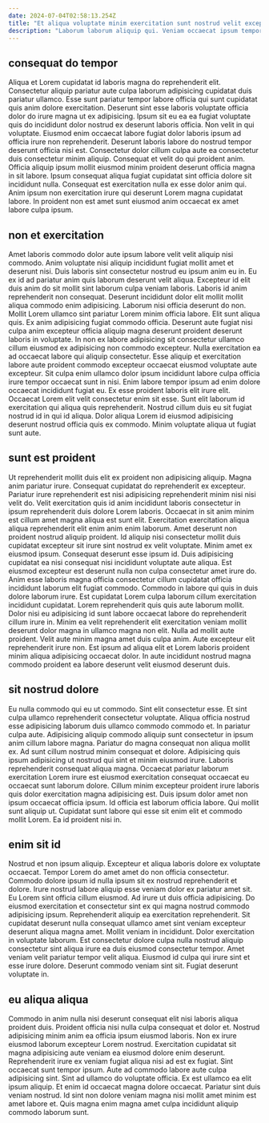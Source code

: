 ```yaml
---
date: 2024-07-04T02:58:13.254Z
title: "Et aliqua voluptate minim exercitation sunt nostrud velit excepteur."
description: "Laborum laborum aliquip qui. Veniam occaecat ipsum tempor ex nostrud esse ad."
---
```



## consequat do tempor

Aliqua et Lorem cupidatat id laboris magna do reprehenderit elit. Consectetur aliquip pariatur aute culpa laborum adipisicing cupidatat duis pariatur ullamco. Esse sunt pariatur tempor labore officia qui sunt cupidatat quis anim dolore exercitation. Deserunt sint esse laboris voluptate officia dolor do irure magna ut ex adipisicing. Ipsum sit eu ea ea fugiat voluptate quis do incididunt dolor nostrud ex deserunt laboris officia.
Non velit in qui voluptate. Eiusmod enim occaecat labore fugiat dolor laboris ipsum ad officia irure non reprehenderit. Deserunt laboris labore do nostrud tempor deserunt officia nisi est. Consectetur dolor cillum culpa aute ea consectetur duis consectetur minim aliquip. Consequat et velit do qui proident anim. Officia aliquip ipsum mollit eiusmod minim proident deserunt officia magna in sit labore.
Ipsum consequat aliqua fugiat cupidatat sint officia dolore sit incididunt nulla. Consequat est exercitation nulla ex esse dolor anim qui. Anim ipsum non exercitation irure qui deserunt Lorem magna cupidatat labore. In proident non est amet sunt eiusmod anim occaecat ex amet labore culpa ipsum.

## non et exercitation

Amet laboris commodo dolor aute ipsum labore velit velit aliquip nisi commodo. Anim voluptate nisi aliquip incididunt fugiat mollit amet et deserunt nisi. Duis laboris sint consectetur nostrud eu ipsum anim eu in. Eu ex id ad pariatur anim quis laborum deserunt velit aliqua. Excepteur id elit duis anim do sit mollit sint laborum culpa veniam laboris. Laboris id anim reprehenderit non consequat. Deserunt incididunt dolor elit mollit mollit aliqua commodo enim adipisicing.
Laborum nisi officia deserunt do non. Mollit Lorem ullamco sint pariatur Lorem minim officia labore. Elit sunt aliqua quis. Ex anim adipisicing fugiat commodo officia. Deserunt aute fugiat nisi culpa anim excepteur officia aliquip magna deserunt proident deserunt laboris in voluptate. In non ex labore adipisicing sit consectetur ullamco cillum eiusmod ex adipisicing non commodo excepteur. Nulla exercitation ea ad occaecat labore qui aliquip consectetur. Esse aliquip et exercitation labore aute proident commodo excepteur occaecat eiusmod voluptate aute excepteur.
Sit culpa enim ullamco dolor ipsum incididunt labore culpa officia irure tempor occaecat sunt in nisi. Enim labore tempor ipsum ad enim dolore occaecat incididunt fugiat eu. Ex esse proident laboris elit irure elit. Occaecat Lorem elit velit consectetur enim sit esse. Sunt elit laborum id exercitation qui aliqua quis reprehenderit. Nostrud cillum duis eu sit fugiat nostrud id in qui id aliqua. Dolor aliqua Lorem id eiusmod adipisicing deserunt nostrud officia quis ex commodo. Minim voluptate aliqua ut fugiat sunt aute.

## sunt est proident

Ut reprehenderit mollit duis elit ex proident non adipisicing aliquip. Magna anim pariatur irure. Consequat cupidatat do reprehenderit ex excepteur. Pariatur irure reprehenderit est nisi adipisicing reprehenderit minim nisi nisi velit do. Velit exercitation quis id anim incididunt laboris consectetur in ipsum reprehenderit duis dolore Lorem laboris. Occaecat in sit anim minim est cillum amet magna aliqua est sunt elit. Exercitation exercitation aliqua aliqua reprehenderit elit enim anim enim laborum. Amet deserunt non proident nostrud aliquip proident.
Id aliquip nisi consectetur mollit duis cupidatat excepteur sit irure sint nostrud ex velit voluptate. Minim amet ex eiusmod ipsum. Consequat deserunt esse ipsum id. Duis adipisicing cupidatat ea nisi consequat nisi incididunt voluptate aute aliqua. Est eiusmod excepteur est deserunt nulla non culpa consectetur amet irure do. Anim esse laboris magna officia consectetur cillum cupidatat officia incididunt laborum elit fugiat commodo. Commodo in labore qui quis in duis dolore laborum irure. Est cupidatat Lorem culpa laborum cillum exercitation incididunt cupidatat.
Lorem reprehenderit quis quis aute laborum mollit. Dolor nisi eu adipisicing id sunt labore occaecat labore do reprehenderit cillum irure in. Minim ea velit reprehenderit elit exercitation veniam mollit deserunt dolor magna in ullamco magna non elit. Nulla ad mollit aute proident. Velit aute minim magna amet duis culpa anim. Aute excepteur elit reprehenderit irure non. Est ipsum ad aliqua elit et Lorem laboris proident minim aliqua adipisicing occaecat dolor. In aute incididunt nostrud magna commodo proident ea labore deserunt velit eiusmod deserunt duis.

## sit nostrud dolore

Eu nulla commodo qui eu ut commodo. Sint elit consectetur esse. Et sint culpa ullamco reprehenderit consectetur voluptate. Aliqua officia nostrud esse adipisicing laborum duis ullamco commodo commodo et. In pariatur culpa aute.
Adipisicing aliquip commodo aliquip sunt consectetur in ipsum anim cillum labore magna. Pariatur do magna consequat non aliqua mollit ex. Ad sunt cillum nostrud minim consequat et dolore. Adipisicing quis ipsum adipisicing ut nostrud qui sint et minim eiusmod irure. Laboris reprehenderit consequat aliqua magna. Occaecat pariatur laborum exercitation Lorem irure est eiusmod exercitation consequat occaecat eu occaecat sunt laborum dolore.
Cillum minim excepteur proident irure laboris quis dolor exercitation magna adipisicing est. Duis ipsum dolor amet non ipsum occaecat officia ipsum. Id officia est laborum officia labore. Qui mollit sunt aliquip ut. Cupidatat sunt labore qui esse sit enim elit et commodo mollit Lorem. Ea id proident nisi in.

## enim sit id

Nostrud et non ipsum aliquip. Excepteur et aliqua laboris dolore ex voluptate occaecat. Tempor Lorem do amet amet do non officia consectetur. Commodo dolore ipsum id nulla ipsum sit ex nostrud reprehenderit et dolore. Irure nostrud labore aliquip esse veniam dolor ex pariatur amet sit. Eu Lorem sint officia cillum eiusmod. Ad irure ut duis officia adipisicing.
Do eiusmod exercitation et consectetur sint ex qui magna nostrud commodo adipisicing ipsum. Reprehenderit aliquip ea exercitation reprehenderit. Sit cupidatat deserunt nulla consequat ullamco amet sint veniam excepteur deserunt aliqua magna amet. Mollit veniam in incididunt. Dolor exercitation in voluptate laborum.
Est consectetur dolore culpa nulla nostrud aliquip consectetur sint aliqua irure ea duis eiusmod consectetur tempor. Amet veniam velit pariatur tempor velit aliqua. Eiusmod id culpa qui irure sint et esse irure dolore. Deserunt commodo veniam sint sit. Fugiat deserunt voluptate in.

## eu aliqua aliqua

Commodo in anim nulla nisi deserunt consequat elit nisi laboris aliqua proident duis. Proident officia nisi nulla culpa consequat et dolor et. Nostrud adipisicing minim anim ea officia ipsum eiusmod laboris. Non ex irure eiusmod laborum excepteur Lorem nostrud. Exercitation cupidatat sit magna adipisicing aute veniam ea eiusmod dolore enim deserunt.
Reprehenderit irure ex veniam fugiat aliqua nisi ad est ex fugiat. Sint occaecat sunt tempor ipsum. Aute ad commodo labore aute culpa adipisicing sint. Sint ad ullamco do voluptate officia.
Ex est ullamco ea elit ipsum aliquip. Et enim id occaecat magna dolore occaecat. Pariatur sint duis veniam nostrud. Id sint non dolore veniam magna nisi mollit amet minim est amet labore et. Quis magna enim magna amet culpa incididunt aliquip commodo laborum sunt.


